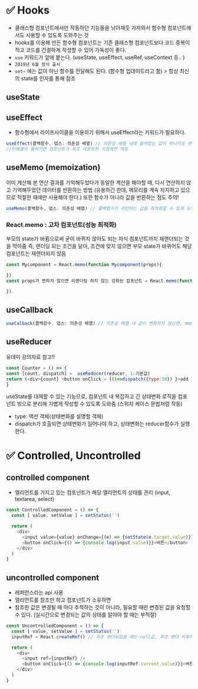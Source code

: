 # ✅ Hooks
* 클래스형 컴포넌트에서만 작동하던 기능들을 낚아채듯 가져와서 함수형 컴포넌트에서도 사용할 수 있도록 도와주는 것 
* hooks를 이용해 만든 함수형 컴포넌트는 기존 클래스형 컴포넌트보다 코드 중복이 적고 코드를 간결하게 작성할 수 있어 가독성이 좋다.
* `use` 키워드가 앞에 붙는다. (useState, useEffect, useRef, useContext 등.. )
* `2019년 6월 정식 출시`
* `set~` 에는 값이 아닌 함수를 전달해도 된다. (함수형 업데이트라고 함) > 항상 최신의 state를 인자를 통해 참조

## useState


## useEffect
* 함수형에서 라이프사이클을 이용하기 위해서 useEffect라는 키워드가 필요하다. 
```js
useEffect(콜백함수, 뎁스: 의존성 배열) // 의존성 배열 내에 들어있는 값이 하나라도 변화하면 콜백 함수가 다시 실행된다.
//빈배열이 들어가면 컴포넌트가 최초 마운트된 시점에만 작동
```


## useMemo (memoization)
이미 계산해 본 연산 결과를 기억해두었다가
동일한 계산을 해야할 때, 다시 연산하지 않고 기억해두었던 데이터를 반환하는 방법
(유용하긴 한데, 메모리를 계속 차지하고 있으므로 적절한 때에만 사용해야 한다.)
또한 함수가 아니라 값을 반환하는 점도 주의!
```js
useMemo(콜백함수, 뎁스: 의존성 배열) // 콜백함수가 리턴하는 값을 최적화할 수 있게 도와줌 / 의존성 배열 내에 들어있는 값이 변해야만 함수가 다시 실행된다. (연산 최적화)
```

### React.memo : 고차 컴포넌트(성능 최적화)
부모의 state가 바뀜으로써 굳이 바뀌지 않아도 되는 자식 컴포넌트까지 재랜더되는 것을 막아줌
즉, 랜더딩 되는 조건을 달아, 조건에 맞지 않으면 부모 state가 바뀌어도 해당 컴포넌트는 재랜더되지 않음
```js
const Mycomponent = React.memo(function Mycomponent(props){

})
const props가 변하지 않으면 리랜더링 하지 않는 강화된 컴포넌트 = React.memo(function 나의 컴포넌트(props){

})
```

## useCallback
```js
useCalback(콜백함수, 뎁스: 의존성 배열) // 의존성 배열 내 값이 변화하지 않으면, memoization된 콜백함수를 계속 재사용할 수 있도록 반환 (useMemo는 값을 반환!)
```

## useReducer
유데미 강의자료 참고!!
```js
const Counter = () => {
const [count, dispatch] =  useReducer(reducer, 1:기본값)
return (<div>{count} <button onClick = {()=>dispatch({type:10}) }>add 10</div>)
}
```
useState를 대체할 수 있는 기능으로,
컴포넌트 내 복잡하고 긴 상태변화 로직을 컴포넌트 밖으로 분리해 가볍게 작성할 수 있도록 도와줌
(스위치 케이스 문법처럼 작동)
- type: 액션 객체(상태변화를 설명할 객체)
- dispatch가 호출되면 상태변화가 일어나야 하고, 상태변화는 reducer함수가 실행한다.

# ✅ Controlled, Uncontrolled
## controlled component
* 엘리먼트를 가지고 있는 컴포넌트가 해당 엘리먼트의 상태를 관리 (input, textarea, select)
```js
const ControlledComponent = () => {
  const [ value, setValue ] = setStatus('')

  return (
    <div>
      <input value={value} onChange={(e) => {setState(e.target.value)}}/>
      <button onClick={() => {console.log(input.value)}}>버튼</button>
    </div>
  )
}
```
## uncontrolled component
* 레퍼런스라는 api 사용
* 엘리먼트를 참조만 하고 컴포넌트가 소유하면 
* 참조한 값은 변경될 때 마다 추척하는 것이 아니라, 필요할 때만 변경된 값을 요청할 수 있다. (실시간으로 변경되는 값의 상태를 알아야 할 때는 부적절)
```js
const UncontrolledComponent = () => {
  const [ value, setValue ] = setStatus('')
  inputRef = React.createRef() // 최초 랜더되었을 때는 null값, 최초 랜더 이후에 값이 들어감

  return (
    <div>
      <input ref={inputRef} />
      <button onClick={() => {console.log(inputRef.current.value)}}>버튼</button>
    </div>
  )
}
```
